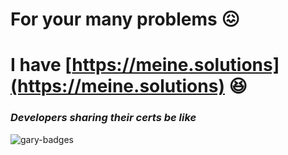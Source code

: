 # For your many problems 😖
# I have [https://meine.solutions](https://meine.solutions) 😆




### _Developers sharing their certs be like_
![gary-badges](https://github.com/user-attachments/assets/3220dd61-86f7-4559-a703-146a8bee948e)
